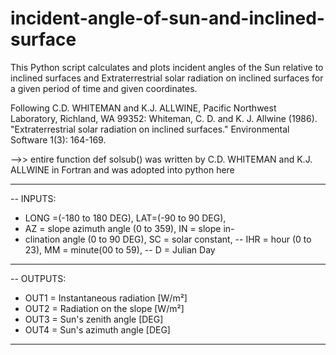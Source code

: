# incident-angle-of-sun-and-inclined-surface
This Python script calculates and plots incident angles of the Sun relative to inclined surfaces and Extraterrestrial solar radiation on inclined surfaces for a given period of time and given coordinates. 

Following C.D. WHITEMAN and K.J. ALLWINE, Pacific Northwest Laboratory, Richland, WA 99352: 
Whiteman, C. D. and K. J. Allwine (1986). "Extraterrestrial solar radiation on inclined surfaces." Environmental Software 1(3): 164-169. 

-->> entire function def solsub() was written by C.D. WHITEMAN and K.J. ALLWINE in Fortran and was adopted into python here 
 

-------------------------------------------------------
--  INPUTS: 
-    LONG =(-180 to 180 DEG), LAT=(-90 to 90 DEG),
-    AZ = slope azimuth angle (0 to 359), IN = slope in-
-    clination angle (0 to 90 DEG), SC = solar constant,
--   IHR = hour (0 to 23), MM = minute(00 to 59),
--   D = Julian Day
--------------------------------------------------------
--  OUTPUTS:
-    OUT1 = Instantaneous radiation [W/m²]
-    OUT2 = Radiation on the slope [W/m²]
-    OUT3 = Sun's zenith angle [DEG]
-    OUT4 = Sun's azimuth angle [DEG]
--------------------------------------------------------
